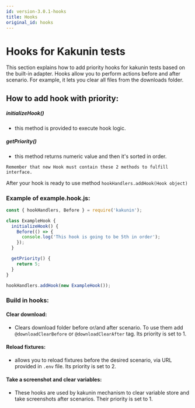 ```yaml
---
id: version-3.0.1-hooks
title: Hooks
original_id: hooks
---
```

# Hooks for Kakunin tests

This section explains how to add priority hooks for kakunin tests based on the built-in adapter.
Hooks allow you to perform actions before and after scenario. 
For example, it lets you clear all files from the downloads folder.



## How to add hook with priority:
##### initializeHook()
 - this method is provided to execute hook logic.
##### getPriority()
 - this method returns numeric value and then it's sorted in order.

```text 
Remember that new Hook must contain these 2 methods to fulfill interface.
```

After your hook is ready to use method `hookHandlers.addHook(Hook object)`


### Example of example.hook.js:
```typescript
const { hookHandlers, Before } = require('kakunin');

class ExampleHook {
  initializeHook() {
    Before(() => {
      console.log('This hook is going to be 5th in order');
    });
  }

  getPriority() {
    return 5;
  }
}

hookHandlers.addHook(new ExampleHook());
```

### Build in hooks:

#### Clear download: 
  - Clears download folder before or/and after scenario. To use them add `@downloadClearBefore` or `@downloadClearAfter` tag.
  Its priority is set to 1.
#### Reload fixtures: 
  - allows you to reload fixtures before the desired scenario, via URL provided in `.env` file.
  Its priority is set to 2.
#### Take a screenshot and clear variables:
  - These hooks are used by kakunin mechanism to clear variable store and take screenshots after scenarios.
    Their priority is set to 1.
